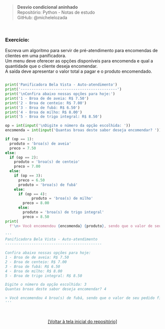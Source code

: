 > **Desvio condicional aninhado**  
> Repositório: Python - Notas de estudo     
> GitHub: @michelelozada
&nbsp;
     
&nbsp;  
### Exercício:
Escreva um algoritmo para servir de pré-atendimento para encomendas de clientes em uma panificadora.  
Um menu deve oferecer as opções disponíveis para encomenda e qual a quantidade que o cliente deseja encomendar.  
A saída deve apresentar o valor total a pagar e o produto encomendado.  

```py

print('Panificadora Bela Vista - Auto-atendimento')
print('--------------------------------------------')
print('\nConfira abaixo nossas opções para hoje:')
print('1 - Broa de de aveia: R$ 7.50')
print('2 - Broa de centeio: R$ 7.00')
print('3 - Broa de fubá: R$ 6.50')
print('4 - Broa de milho: R$ 8.00')
print('5 - Broa de trigo integral: R$ 8.50')

op = int(input('\nDigite o número da opção escolhida: '))
encomenda = int(input('Quantas broas deste sabor deseja encomendar? '))

if (op == 1):
  produto = 'broa(s) de aveia'
  preco = 7.50
else:
  if (op == 2):
    produto = 'broa(s) de centeio'
    preco = 7.00
  else:
    if (op == 3):
      preco = 6.50
      produto = 'broa(s) de fubá'
    else:
      if (op == 4):
			produto = 'broa(s) de milho'
        preco = 8.00
      else:
        produto = 'broa(s) de trigo integral'
        preco = 8.50
print(
  f'\n> Você encomendou {encomenda} {produto}, sendo que o valor de seu pedido ficou em R$ {encomenda * preco:.2f}.')

'''
Panificadora Bela Vista - Auto-atendimento
--------------------------------------------

Confira abaixo nossas opções para hoje:
1 - Broa de de aveia: R$ 7.50
2 - Broa de centeio: R$ 7.00
3 - Broa de fubá: R$ 6.50
4 - Broa de milho: R$ 8.00
5 - Broa de trigo integral: R$ 8.50

Digite o número da opção escolhida: 3
Quantas broas deste sabor deseja encomendar? 4

> Você encomendou 4 broa(s) de fubá, sendo que o valor de seu pedido ficou em R$ 26.00
'''
```

&nbsp;

<div align="center">
<a href="https://github.com/michelelozada/Python-Study-Notes">[Voltar à tela inicial do repositório]</a>
</div>